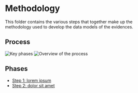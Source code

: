 # Methodology

This folder contains the various steps that together make up the methodology used to develop the data models of the evidences.

## Process

![Key phases](https://github.com/barthelemyf/SDG-sandbox/blob/master/process_and_method/resources/20200713_WP4_methodology_Phasesv0.03.jpg)
![Overview of the process](https://github.com/barthelemyf/SDG-sandbox/blob/master/process_and_method/resources/20200713_WP4_methodology_v0.03.jpg)

## Phases

- [Step 1: lorem ipsum](step1.md)
- [Step 2: dolor sit amet](step2.md)


